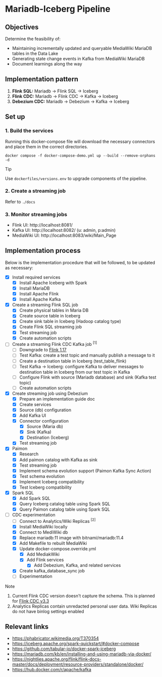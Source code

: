 # Mariadb-Iceberg Pipeline
## Objectives
Determine the feasibility of:
* Maintaining incrementally updated and queryable MediaWiki MariaDB tables in the Data Lake
* Generating state change events in Kafka from MediaWiki MariaDB
* Document learnings along the way

## Implementation pattern
1. **Flink SQL:** Mariadb -> Flink SQL -> Iceberg
1. **Flink CDC:** Mariadb -> Flink CDC -> Kafka -> Iceberg
1. **Debezium CDC:** Mariadb -> Debezium -> Kafka -> Iceberg

## Set up
### 1. Build the services
Running this docker-compose file will download the necessary connectors and place them
in the correct directories.
```
docker compose -f docker-compose-demo.yml up --build --remove-orphans -d
```

>[!TIP]
> Use `dockerfiles/versions.env` to upgrade components of the pipeline.

### 2. Create a streaming job
Refer to `./docs`

### 3. Monitor streaming jobs
- Flink UI: http://localhost:8081/
- Kafka UI: http://localhost:8082/ (u: admin, p:admin)
- MediaWiki UI: http://localhost:8083/wiki/Main_Page

## Implementation process
Below is the implementation procedure that will be followed, to be updated as necessary:
- [x] Install required services
    - [x] Install Apache Iceberg with Spark
    - [x] Install MariaDB
    - [x] Install Apache Flink
    - [x] Install Apache Kafka
- [x] Create a streaming Flink SQL job
    - [x] Create physical tables in Maria DB
    - [x] Create source table in Iceberg
    - [x] Create sink table in Iceberg (Hadoop catalog type)
    - [x] Create Flink SQL streaming job
    - [x] Test streaming job
    - [x] Create automation scripts
- [ ] Create a streaming Flink CDC Kafka job <sup>[1]</sup>
    - [ ] Downgrade to [Flink 1.17](https://nightlies.apache.org/flink/flink-cdc-docs-master/docs/connectors/flink-sources/overview/#supported-flink-versions)
    - [ ] Test Kafka: create a test topic and manually publish a message to it
    - [ ] Create a destination table in Iceberg (test_table_flink)
    - [ ] Test Kafka -> Iceberg: configure Kafka to deliver messages to destination table in Iceberg from our test topic in Kafka
    - [ ] Configure Flink with source (Mariadb database) and sink (Kafka test topic)
    - [ ] Create automation scripts
- [x] Create streaming job using Debezium
    - [x] Prepare an implementation guide doc
    - [x] Create services
    - [x] Source (db) configuration
    - [x] Add Kafka UI
    - [x] Connector configuration
        - [x] Source (Maria db)
        - [x] Sink (Kafka)
        - [x] Destination (Iceberg)
    - [x] Test streaming job
- [x] Paimon
    - [x] Research
    - [x] Add paimon catalog with Kafka as sink
    - [x] Test streaming job
    - [x] Implement schema evolution support (Paimon Kafka Sync Action)
    - [x] Test schema evolution
    - [x] Implement Iceberg compatibility
    - [x] Test Iceberg compatibility
- [x] Spark SQL
    - [x] Add Spark SQL
    - [x] Query Iceberg catalog table using Spark SQL
    - [x] Query Paimon catalog table using Spark SQL
- [ ] CDC experimentation
    - [ ] Connect to Analytics/Wiki Replicas <sup>[2]</sup>
    - [x] Install MediaWiki locally
    - [x] Connect to MediWiki db
    - [x] Replace mariadb:11 image with bitnami/mariadb:11.4
    - [x] Add Makefile to rebuilt MediaWiki
    - [x] Update docker-compose.override.yml
        - [x] Add MediakWiki
      	- [x] Add Flink services
	      - [x] Add Debezium, Kafka, and related services
    - [x] Create kafka_database_sync job
    - [ ] Experimentation

> [!NOTE]
> 1. Current Flink CDC version doesn't capture the schema. This is planned for 
[Flink CDC v3.3](https://issues.apache.org/jira/browse/FLINK-36611)
> 2. Analytics Replicas contain unredacted personal user data. Wiki Replicas do not have binlog settings enabled

## Relevant links
* https://phabricator.wikimedia.org/T370354
* https://iceberg.apache.org/spark-quickstart/#docker-compose
* https://github.com/tabular-io/docker-spark-iceberg
* https://mariadb.com/kb/en/installing-and-using-mariadb-via-docker/
* https://nightlies.apache.org/flink/flink-docs-master/docs/deployment/resource-providers/standalone/docker/
* https://hub.docker.com/r/apache/kafka
